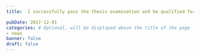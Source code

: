 ```yaml
---
title:  I successfully pass the thesis examination and be qualified for the degree of Doctor of Philosophy.

pubDate: 2017-12-01
categories: # Optional, will be displayed above the title of the page
- news
banner: false
draft: false
---
```

